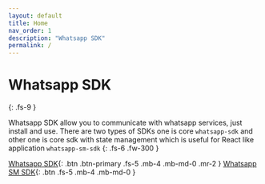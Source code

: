 ```yaml
---
layout: default
title: Home
nav_order: 1
description: "Whatsapp SDK"
permalink: /
---
```


# Whatsapp SDK
{: .fs-9 }

Whatsapp SDK allow you to communicate with whatsapp services, just install and use. There are two types of SDKs one is
core `whatsapp-sdk` and other one is core sdk with state management which is useful for React like application `whatsapp-sm-sdk`
{: .fs-6 .fw-300 }

[Whatsapp SDK](whatsapp-sdk){: .btn .btn-primary .fs-5 .mb-4 .mb-md-0 .mr-2 } [Whatsapp SM SDK](whatsapp-sm-sdk){: .btn .fs-5 .mb-4 .mb-md-0 }
